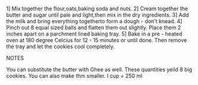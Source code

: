  1] Mix together the flour,oats,baking soda and nuts.
 2] Cream together the butter and sugar until pale and light,then mix in the dry ingredients.
 3]  Add the milk and bring everything togetherto form a dough -  don't knead.
 4] Pinch out 8 equal sized balls and flatten them out slightly. Place them 2 inches apart on a parchment lined baking tray.
 5] Bake in a  pre - heated oven at 180 degree Celcius for 12 - 15 minutes or until done. Then remove the tray and let the cookies cool completely.
 
 
 NOTES
 
 You can substitute the butter with Ghee as well.
 These quantities yeild 8 big cookies. You can also make thm smaller.
 I cup = 250 ml
